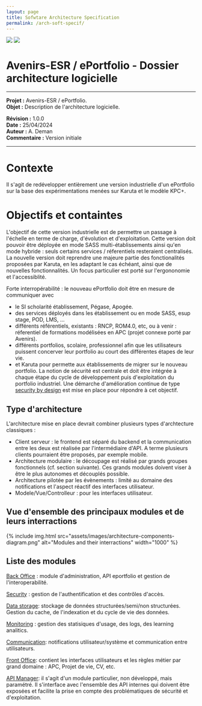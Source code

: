 ```yaml
---
layout: page
title: Sofwtare Architecture Specification
permalink: /arch-soft-specif/
---
```


 <img src="https://avenirs-esr.github.io/dev-doc/assets/images/avenir-esr-logo_small.jpg"> <img src="https://avenirs-esr.github.io/dev-doc/assets/images/esup-portail-logo_small.png"/> 
 # Avenirs-ESR / ePortfolio - Dossier architecture logicielle

---
**Projet :** Avenirs-ESR / ePortfolio. <br/>
**Objet :** Description de l'architecture logicielle.<br/>

**Révision :** 1.0.0<br/>
**Date :** 25/04/2024<br/>
**Auteur :** A. Deman<br/>
**Commentaire :** Version initiale<br/>

-----
# Contexte
Il s'agit de redévelopper entièrement une version industrielle d'un ePortfolio sur la base des expérimentations menées sur Karuta et le  modèle KPC+. 

# Objectifs et containtes
L'objectif de cette version industrielle est de permettre un passage à l'échelle en terme de charge, d'évolution et d'exploitation. 
Cette version doit pouvoir être déployée en mode SASS multi-établissements ainsi qu'en mode hybride : seuls certains services / réferentiels resteraient centralisés.
La nouvelle version doit reprendre une majeure partie des fonctionalités proposées par Karuta, en les adaptant le cas échéant, ainsi que de nouvelles fonctionnalités. Un focus particulier est porté sur l'ergononomie et l'accessiblité.

Forte interropérabilité : le nouveau ePortfolio doit être en mesure de communiquer avec 
- le SI scholarité établissement, Pégase, Apogée. 
-  des services déployés dans les établissement ou en mode SASS, esup stage, POD, LMS, ...
- différents référentiels, existants : RNCP, ROM4.0, etc, ou à venir : réferentiel de formations modélisées en APC (projet connexe porté par Avenirs).
- différents portfolios, scolaire, professionnel afin que les utilisateurs puissent concerver leur portfolio au court des différentes étapes de leur vie.
- et Karuta pour permette aux établissements de migrer sur le nouveau portfolio.
La notion de sécurité est centrale et doit être intégrée à chaque étape du cycle de développement puis d'exploitation du portfolio industriel. Une démarche d'amélioration continue de type [security by design](../security-by-design/index.markdown) est mise en place pour répondre à cet objectif.

## Type d'architecture
L'architecture mise en place devrait combiner plusieurs types d'archtecture classiques :
- Client serveur : le frontend est séparé du backend et la communication entre les deux est réalisée par l'intermédiaire d'API. A terme plusieurs clients pourraient être proposés, par exemple mobile.
- Architecture modulaire : le découpage est réalisé par grands groupes fonctionnels (cf. section suivante). Ces grands modules doivent viser à être le plus autonomes et découplés possible.
- Architecture pilotée par les évènements : limité au domaine des notifications  et l'aspect réactif des interfaces utilisateur.
- Modele/Vue/Controlleur : pour les interfaces utilisateur.

## Vue d'ensemble des principaux modules et de leurs interractions

{% include img.html
        src="assets/images/architecture-components-diagram.png"
        alt="Modules and their interractions"
        width="1000"
%}

## Liste des modules

[Back Office](./architecture-back-office.markdown) : module d'administration, API eportfolio et gestion de l'interoperabilité.

[Security](../arch-soft-specif-security) : gestion de l'authentification et des contrôles d'accès.

[Data storage](./architecture-data-storage.markdown): stockage de données structurées/semi/non structurées. Gestion du cache, de l'indexation et du cycle de vie des données.

[Monitoring](./architecture-monitoring.markdown) : gestion des statisiques d'usage, des logs, des learning analitics.

[Communication](./architecture-communication.markdown): notifications utilisateur/système et communication entre utilisateurs.

[Front Office](./architecture-front-office.markdown): contient les interfaces utilisateurs et les règles métier par grand domaine : APC, Projet de vie, CV, etc.

[API Manager](./architecture-apim.markdown): il s'agit d'un module particulier, non développé, mais paramétré. Il s'interface avec l'ensemble des API internes qui doivent être exposées et facilite la prise en compte des problématiques de sécurité et d'exploitation. 



